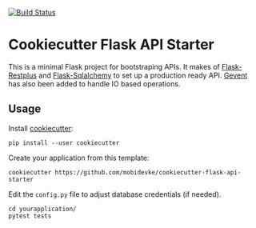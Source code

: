 [![Build Status](https://travis-ci.org/mobidevke/cookiecutter-flask-api-starter.svg?branch=master)](https://travis-ci.org/mobidevke/cookiecutter-flask-api-starter)

# Cookiecutter Flask API Starter

This is a minimal Flask project for bootstraping APIs. It makes of [Flask-Restplus](https://github.com/noirbizarre/flask-restplus) 
and [Flask-Sqlalchemy](https://github.com/pallets/flask-sqlalchemy) to set up a production ready API. [Gevent](https://github.com/gevent/gevent)
has also been added to handle IO based operations.

## Usage

Install [cookiecutter](https://github.com/audreyr/cookiecutter):

    pip install --user cookiecutter

Create your application from this template:

    cookiecutter https://github.com/mobidevke/cookiecutter-flask-api-starter
    
Edit the `config.py` file to adjust database credentials (if needed).

```
cd yourapplication/
pytest tests
```

